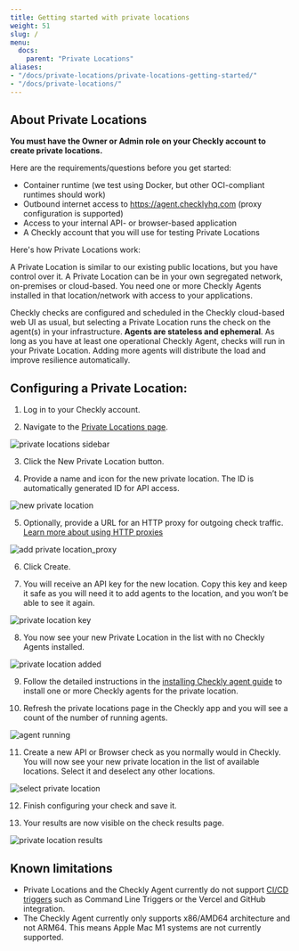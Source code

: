 ```yaml
---
title: Getting started with private locations
weight: 51
slug: /
menu:
  docs:
    parent: "Private Locations"
aliases:
- "/docs/private-locations/private-locations-getting-started/"
- "/docs/private-locations/"
---
```


## About Private Locations

**You must have the Owner or Admin role on your Checkly account to create private locations.**

Here are the requirements/questions before you get started:

- Container runtime (we test using Docker, but other OCI-compliant runtimes should work)
- Outbound internet access to https://agent.checklyhq.com (proxy configuration is supported)
- Access to your internal API- or browser-based application
- A Checkly account that you will use for testing Private Locations

Here's how Private Locations work:

A Private Location is similar to our existing public locations, but you have control over it. A Private Location can be 
in your own segregated network,  on-premises or cloud-based. You need one or more Checkly Agents installed in that location/network 
with access to your applications. 

Checkly checks are configured and scheduled in the Checkly cloud-based web UI as usual, but selecting a Private Location 
runs the check on the agent(s) in your infrastructure. **Agents are stateless and ephemeral**. As long as you have at 
least one operational Checkly Agent, checks will run in your Private Location. Adding more agents will distribute the load and 
improve resilience automatically.

## Configuring a Private Location:

1) Log in to your Checkly account.

2) Navigate to the [Private Locations page](https://app.checklyhq.com/private-locations).

![private locations sidebar](/docs/images/private-locations/private_locations_sidebar.png)

3) Click the New Private Location button.

4) Provide a name and icon for the new private location. The ID is automatically generated ID for API access.

![new private location](/docs/images/private-locations/new_private_location.png)

5) Optionally, provide a URL for an HTTP proxy for outgoing check traffic. [Learn more about using HTTP proxies](/docs/private-locations/proxy/)

![add private location_proxy](/docs/images/private-locations/private_location_proxy.png)


6) Click Create.

7) You will receive an API key for the new location. Copy this key and keep it safe as you will need it to add agents to the location, and you won’t be able to see it again.

![private location key](/docs/images/private-locations/private_location_key.png)

8) You now see your new Private Location in the list with no Checkly Agents installed.

![private location added](/docs/images/private-locations/private_location_added.png)

9) Follow the detailed instructions in the [installing Checkly agent guide](/docs/private-locations/checkly-agent-guide/) to install one or more Checkly agents for the private location.

10) Refresh the private locations page in the Checkly app and you will see a count of the number of running agents.

![agent running](/docs/images/private-locations/agent_running.png)

11) Create a new API or Browser check as you normally would in Checkly. You will now see your new private location in the list of available locations. Select it and deselect any other locations.

![select private location](/docs/images/private-locations/select_private_location.png)

12) Finish configuring your check and save it.

13) Your results are now visible on the check results page.

![private location results](/docs/images/private-locations/private_location_results.png)

## Known limitations

- Private Locations and the Checkly Agent currently do not support [CI/CD triggers](/docs/cicd/) such as Command Line Triggers or the Vercel and GitHub integration.
- The Checkly Agent currently only supports x86/AMD64 architecture and not ARM64. This means Apple Mac M1 systems are not currently supported.
